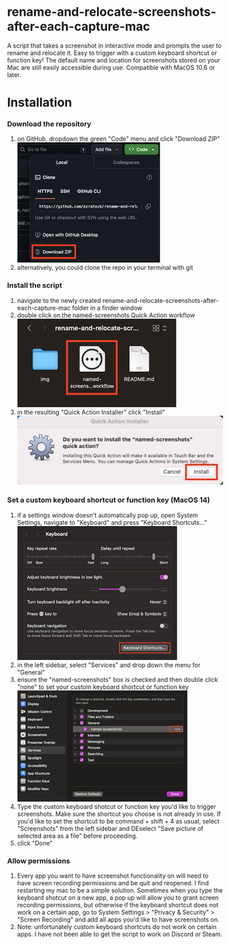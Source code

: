 # rename-and-relocate-screenshots-after-each-capture-mac
A script that takes a screenshot in interactive mode and prompts the user to rename and relocate it. Easy to trigger with a custom keyboard shortcut or function key! The default name and location for screenshots stored on your Mac are still easily accessible during use. Compatible with MacOS 10.6 or later.

# Installation
### Download the repository
1) on GitHub, dropdown the green "Code" menu and click "Download ZIP"  
![download-zip](img/download-zip.png)
2) alternatively, you could clone the repo in your terminal with git
### Install the script
1) navigate to the newly created rename-and-relocate-screenshots-after-each-capture-mac folder in a finder window
2) double click on the named-screenshots Quick Action workflow  
   ![named-screenshots workflow](img/named-screenshots_Workflow.png?raw=true "named-screenshots workflow")
3) in the resulting "Quick Action Installer" click "Install"  
   ![Quick Action Installer](img/QuickActionInstaller.png?raw=true "Quick Action Installer")
### Set a custom keyboard shortcut or function key (MacOS 14)
1) if a settings window doesn't automatically pop up, open System Settings, navigate to "Keyboard" and press "Keyboard Shortcuts..."  
![Keyboard Shortcuts](img/keyboard-shortcuts.png?raw=true "keyboard shortcuts")
2) in the left sidebar, select "Services" and drop down the menu for "General"
3) ensure the "named-screenshots" box is checked and then double click "none" to set your custom keyboard shortcut or function key  
   ![none](img/none.png?raw=true "none")
4) Type the custom keyboard shotcut or function key you'd like to trigger screenshots. Make sure the shortcut you choose is not already in use.  If you'd like to set the shortcut to be command + shift + 4 as usual, select "Screenshots" from the left sidebar and DEselect "Save picture of selected area as a file" before proceeding.
5) click "Done"
### Allow permissions
1) Every app you want to have screenshot functionality on will need to have screen recording permissions and be quit and reopened. I find restarting my mac to be a simple solution. Sometimes when you type the keyboard shotcut on a new app, a pop up will allow you to grant screen recording permissions, but otherwise if the keyboard shortcut does not work on a certain app, go to System Settings > "Privacy & Security" > "Screen Recording" and add all apps you'd like to have screenshots on.
2) Note: unfortunately custom keyboard shortcuts do not work on certain apps. I have not been able to get the script to work on Discord or Steam.
